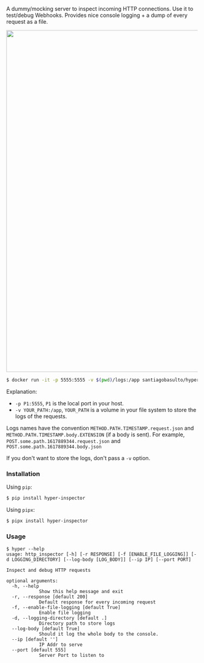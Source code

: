 A dummy/mocking server to inspect incoming HTTP connections. Use it to test/debug Webhooks. Provides nice console logging + a dump of every request as a file.

<p align="center">
  <img width="900px" src="https://user-images.githubusercontent.com/872296/114039073-cf749480-9858-11eb-8db9-981f18b9d12c.gif">
</p>

```bash
$ docker run -it -p 5555:5555 -v $(pwd)/logs:/app santiagobasulto/hyper
```

Explanation:
* `-p P1:5555`, `P1` is the local port in your host.
* `-v YOUR_PATH:/app`, `YOUR_PATH` is a volume in your file system to store the logs of the requests.

Logs names have the convention `METHOD.PATH.TIMESTAMP.request.json` and `METHOD.PATH.TIMESTAMP.body.EXTENSION` (if a body is sent). For example, `POST.some.path.1617889344.request.json` and `POST.some.path.1617889344.body.json`

If you don't want to store the logs, don't pass a `-v` option.

### Installation

Using `pip`:

```bash
$ pip install hyper-inspector
```

Using `pipx`:

```bash
$ pipx install hyper-inspector
```

### Usage

```
$ hyper --help
usage: http_inspector [-h] [-r RESPONSE] [-f [ENABLE_FILE_LOGGING]] [-d LOGGING_DIRECTORY] [--log-body [LOG_BODY]] [--ip IP] [--port PORT]

Inspect and debug HTTP requests

optional arguments:
  -h, --help
            Show this help message and exit
  -r, --response [default 200]
            Default response for every incoming request
  -f, --enable-file-logging [default True]
            Enable file logging
  -d, --logging-directory [default .]
            Directory path to store logs
  --log-body [default True]
            Should it log the whole body to the console.
  --ip [default '']
            IP Addr to serve
  --port [default 555]
            Server Port to listen to
```

